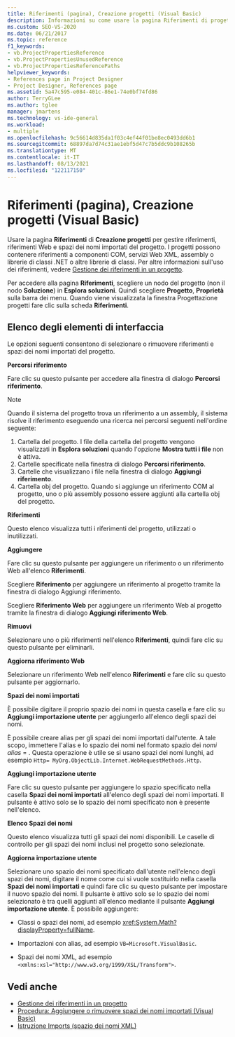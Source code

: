 ```yaml
---
title: Riferimenti (pagina), Creazione progetti (Visual Basic)
description: Informazioni su come usare la pagina Riferimenti di progettazione Project per gestire i riferimenti, i riferimenti Web e gli spazi dei nomi importati del progetto.
ms.custom: SEO-VS-2020
ms.date: 06/21/2017
ms.topic: reference
f1_keywords:
- vb.ProjectPropertiesReference
- vb.ProjectPropertiesUnusedReference
- vb.ProjectPropertiesReferencePaths
helpviewer_keywords:
- References page in Project Designer
- Project Designer, References page
ms.assetid: 5a47c595-e084-401c-86e1-74e0bf74fd86
author: TerryGLee
ms.author: tglee
manager: jmartens
ms.technology: vs-ide-general
ms.workload:
- multiple
ms.openlocfilehash: 9c56614d835da1f03c4ef44f01be8ec0493dd6b1
ms.sourcegitcommit: 68897da7d74c31ae1ebf5d47c7b5ddc9b108265b
ms.translationtype: MT
ms.contentlocale: it-IT
ms.lasthandoff: 08/13/2021
ms.locfileid: "122117150"
---
```

# <a name="references-page-project-designer-visual-basic"></a>Riferimenti (pagina), Creazione progetti (Visual Basic)

Usare la pagina **Riferimenti** di **Creazione progetti** per gestire riferimenti, riferimenti Web e spazi dei nomi importati del progetto. I progetti possono contenere riferimenti a componenti COM, servizi Web XML, assembly o librerie di classi .NET o altre librerie di classi. Per altre informazioni sull'uso dei riferimenti, vedere [Gestione dei riferimenti in un progetto](../../ide/managing-references-in-a-project.md).

Per accedere alla pagina **Riferimenti**, scegliere un nodo del progetto (non il nodo **Soluzione**) in **Esplora soluzioni**. Quindi scegliere **Progetto**, **Proprietà** sulla barra dei menu. Quando viene visualizzata la finestra Progettazione progetti fare clic sulla scheda **Riferimenti**.

## <a name="uielement-list"></a>Elenco degli elementi di interfaccia

Le opzioni seguenti consentono di selezionare o rimuovere riferimenti e spazi dei nomi importati del progetto.

**Percorsi riferimento**

Fare clic su questo pulsante per accedere alla finestra di dialogo **Percorsi riferimento**.

> [!NOTE]
> Quando il sistema del progetto trova un riferimento a un assembly, il sistema risolve il riferimento eseguendo una ricerca nei percorsi seguenti nell'ordine seguente:
>
> 1. Cartella del progetto. I file della cartella del progetto vengono visualizzati in **Esplora soluzioni** quando l'opzione **Mostra tutti i file** non è attiva.
> 2. Cartelle specificate nella finestra di dialogo **Percorsi riferimento**.
> 3. Cartelle che visualizzano i file nella finestra di dialogo **Aggiungi riferimento**.
> 4. Cartella obj del progetto. Quando si aggiunge un riferimento COM al progetto, uno o più assembly possono essere aggiunti alla cartella obj del progetto.

 **Riferimenti**

Questo elenco visualizza tutti i riferimenti del progetto, utilizzati o inutilizzati.

 **Aggiungere**

Fare clic su questo pulsante per aggiungere un riferimento o un riferimento Web all'elenco **Riferimenti**.

Scegliere **Riferimento** per aggiungere un riferimento al progetto tramite la finestra di dialogo Aggiungi riferimento.

Scegliere **Riferimento Web** per aggiungere un riferimento Web al progetto tramite la finestra di dialogo **Aggiungi riferimento Web**.

 **Rimuovi**

Selezionare uno o più riferimenti nell'elenco **Riferimenti**, quindi fare clic su questo pulsante per eliminarli.

 **Aggiorna riferimento Web**

Selezionare un riferimento Web nell'elenco **Riferimenti** e fare clic su questo pulsante per aggiornarlo.

 **Spazi dei nomi importati**

È possibile digitare il proprio spazio dei nomi in questa casella e fare clic su **Aggiungi importazione utente** per aggiungerlo all'elenco degli spazi dei nomi.

È possibile creare alias per gli spazi dei nomi importati dall'utente. A tale scopo, immettere l'alias e lo spazio dei nomi nel formato spazio dei *nomi alias* = . Questa operazione è utile se si usano spazi dei nomi lunghi, ad esempio `Http= MyOrg.ObjectLib.Internet.WebRequestMethods.Http`.

 **Aggiungi importazione utente**

Fare clic su questo pulsante per aggiungere lo spazio specificato nella casella **Spazi dei nomi importati** all'elenco degli spazi dei nomi importati. Il pulsante è attivo solo se lo spazio dei nomi specificato non è presente nell'elenco.

 **Elenco Spazi dei nomi**

Questo elenco visualizza tutti gli spazi dei nomi disponibili. Le caselle di controllo per gli spazi dei nomi inclusi nel progetto sono selezionate.

 **Aggiorna importazione utente**

Selezionare uno spazio dei nomi specificato dall'utente nell'elenco degli spazi dei nomi, digitare il nome come cui si vuole sostituirlo nella casella **Spazi dei nomi importati** e quindi fare clic su questo pulsante per impostare il nuovo spazio dei nomi. Il pulsante è attivo solo se lo spazio dei nomi selezionato è tra quelli aggiunti all'elenco mediante il pulsante **Aggiungi importazione utente**. È possibile aggiungere:

- Classi o spazi dei nomi, ad esempio <xref:System.Math?displayProperty=fullName>.

- Importazioni con alias, ad esempio `VB=Microsoft.VisualBasic`.

- Spazi dei nomi XML, ad esempio `<xmlns:xsl="http://www.w3.org/1999/XSL/Transform">`.

## <a name="see-also"></a>Vedi anche

- [Gestione dei riferimenti in un progetto](../../ide/managing-references-in-a-project.md)
- [Procedura: Aggiungere o rimuovere spazi dei nomi importati (Visual Basic)](../../ide/how-to-add-or-remove-imported-namespaces-visual-basic.md)
- [Istruzione Imports (spazio dei nomi XML)](/dotnet/visual-basic/language-reference/statements/imports-statement-xml-namespace)
